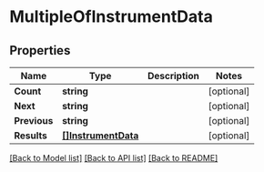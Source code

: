 # MultipleOfInstrumentData

## Properties

Name | Type | Description | Notes
------------ | ------------- | ------------- | -------------
**Count** | **string** |  | [optional] 
**Next** | **string** |  | [optional] 
**Previous** | **string** |  | [optional] 
**Results** | [**[]InstrumentData**](InstrumentData.md) |  | [optional] 

[[Back to Model list]](../README.md#documentation-for-models) [[Back to API list]](../README.md#documentation-for-api-endpoints) [[Back to README]](../README.md)


